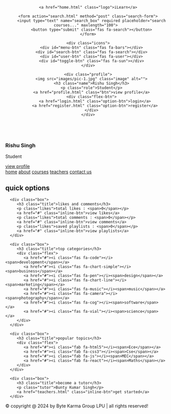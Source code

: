 <!DOCTYPE html>
<html lang="en">
<head>
   <meta charset="UTF-8">
   <meta http-equiv="X-UA-Compatible" content="IE=edge">
   <meta name="viewport" content="width=device-width, initial-scale=1.0">
   <title>home</title>

   <!-- font awesome cdn link  -->
   <link rel="stylesheet" href="https://cdnjs.cloudflare.com/ajax/libs/font-awesome/6.1.2/css/all.min.css">

   <!-- custom css file link  -->
   <link rel="stylesheet" href="style.css">

</head>
<body>

<header class="header">
   
   <section class="flex">

      <a href="home.html" class="logo">iLearn</a>

      <form action="search.html" method="post" class="search-form">
         <input type="text" name="search_box" required placeholder="search courses..." maxlength="100">
         <button type="submit" class="fas fa-search"></button>
      </form>

      <div class="icons">
         <div id="menu-btn" class="fas fa-bars"></div>
         <div id="search-btn" class="fas fa-search"></div>
         <div id="user-btn" class="fas fa-user"></div>
         <div id="toggle-btn" class="fas fa-sun"></div>
      </div>

      <div class="profile">
         <img src="images/pic-1.jpg" class="image" alt="">
         <h3 class="name">Rishu Singh</h3>
         <p class="role">Student</p>
         <a href="profile.html" class="btn">view profile</a>
         <div class="flex-btn">
            <a href="login.html" class="option-btn">login</a>
            <a href="register.html" class="option-btn">register</a>
         </div>
      </div>

   </section>

</header>   

<div class="side-bar">

   <div id="close-btn">
      <i class="fas fa-times"></i>
   </div>

   <div class="profile">
      <img src="images/pic-1.jpg" class="image" alt="">
      <h3 class="name">Rishu Singh</h3>
      <p class="role">Student</p>
      <a href="profile.html" class="btn">view profile</a>
   </div>

   <nav class="navbar">
      <a href="home.html"><i class="fas fa-home"></i><span>home</span></a>
      <a href="about.html"><i class="fas fa-question"></i><span>about</span></a>
      <a href="courses.html"><i class="fas fa-graduation-cap"></i><span>courses</span></a>
      <a href="teachers.html"><i class="fas fa-chalkboard-user"></i><span>teachers</span></a>
      <a href="contact.html"><i class="fas fa-headset"></i><span>contact us</span></a>
   </nav>

</div>

<section class="home-grid">

   <h1 class="heading">quick options</h1>

   <div class="box-container">

      <div class="box">
         <h3 class="title">likes and comments</h3>
         <p class="likes">total likes : <span>0</span></p>
         <a href="#" class="inline-btn">view likes</a>
         <p class="likes">total comments : <span>0</span></p>
         <a href="#" class="inline-btn">view comments</a>
         <p class="likes">saved playlists : <span>0</span></p>
         <a href="#" class="inline-btn">view playlists</a>
      </div>

      <div class="box">
         <h3 class="title">top categories</h3>
         <div class="flex">
            <a href="#"><i class="fas fa-code"></i><span>development</span></a>
            <a href="#"><i class="fas fa-chart-simple"></i><span>business</span></a>
            <a href="#"><i class="fas fa-pen"></i><span>design</span></a>
            <a href="#"><i class="fas fa-chart-line"></i><span>marketing</span></a>
            <a href="#"><i class="fas fa-music"></i><span>music</span></a>
            <a href="#"><i class="fas fa-camera"></i><span>photography</span></a>
            <a href="#"><i class="fas fa-cog"></i><span>software</span></a>
            <a href="#"><i class="fas fa-vial"></i><span>science</span></a>
         </div>
      </div>

      <div class="box">
         <h3 class="title">popular topics</h3>
         <div class="flex">
            <a href="#"><i class="fab fa-html5"></i><span>Ece</span></a>
            <a href="#"><i class="fab fa-css3"></i><span>Cse</span></a>
            <a href="#"><i class="fab fa-js"></i><span>MEC</span></a>
            <a href="#"><i class="fab fa-react"></i><span>Maths</span></a>
         </div>
      </div>

      <div class="box">
         <h3 class="title">become a tutor</h3>
         <p class="tutor">Bunty Kumar Singh</p>
         <a href="teachers.html" class="inline-btn">get started</a>
      </div>

   </div>

</section>



<footer class="footer">

   &copy; copyright @ 2024 by <span>Byte Karma Group LPU</span> | all rights reserved!

</footer>

<!-- custom js file link  -->
<script src="js/script.js"></script>

   
</body>
</html>
